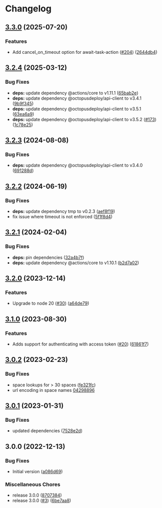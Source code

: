 # Changelog

## [3.3.0](https://github.com/OctopusDeploy/await-task-action/compare/v3.2.4...v3.3.0) (2025-07-20)


### Features

* Add cancel_on_timeout option for await-task-action ([#204](https://github.com/OctopusDeploy/await-task-action/issues/204)) ([2644db4](https://github.com/OctopusDeploy/await-task-action/commit/2644db47d5cc5a37b455a4232e768cb166cab904))

## [3.2.4](https://github.com/OctopusDeploy/await-task-action/compare/v3.2.3...v3.2.4) (2025-03-12)


### Bug Fixes

* **deps:** update dependency @actions/core to v1.11.1 ([65bab2e](https://github.com/OctopusDeploy/await-task-action/commit/65bab2ef227703ed106128de3680fa92bbf3b54d))
* **deps:** update dependency @octopusdeploy/api-client to v3.4.1 ([9b9f345](https://github.com/OctopusDeploy/await-task-action/commit/9b9f345ae27dedace596b7cde17b47d381774ff1))
* **deps:** update dependency @octopusdeploy/api-client to v3.5.1 ([63ea6a9](https://github.com/OctopusDeploy/await-task-action/commit/63ea6a90d45544af20911e4775cfb87c74e0decb))
* **deps:** update dependency @octopusdeploy/api-client to v3.5.2 ([#173](https://github.com/OctopusDeploy/await-task-action/issues/173)) ([1c78e25](https://github.com/OctopusDeploy/await-task-action/commit/1c78e25eff56af25bc90fa9e9e457bbde99e25da))

## [3.2.3](https://github.com/OctopusDeploy/await-task-action/compare/v3.2.2...v3.2.3) (2024-08-08)


### Bug Fixes

* **deps:** update dependency @octopusdeploy/api-client to v3.4.0 ([691288d](https://github.com/OctopusDeploy/await-task-action/commit/691288d3a079f68705ed86896034f3213d484ed8))

## [3.2.2](https://github.com/OctopusDeploy/await-task-action/compare/v3.2.1...v3.2.2) (2024-06-19)


### Bug Fixes

* **deps:** update dependency tmp to v0.2.3 ([aef8f19](https://github.com/OctopusDeploy/await-task-action/commit/aef8f195a5633f9512a4f739e5495c8af22fd5de))
* fix issue where timeout is not enforced ([5f1f8d4](https://github.com/OctopusDeploy/await-task-action/commit/5f1f8d4870cc6274dd310fe048bd09fd7e1e7119))

## [3.2.1](https://github.com/OctopusDeploy/await-task-action/compare/v3.2.0...v3.2.1) (2024-02-04)


### Bug Fixes

* **deps:** pin dependencies ([32a4b7f](https://github.com/OctopusDeploy/await-task-action/commit/32a4b7f17155ac5766858f6904e480c2117b6107))
* **deps:** update dependency @actions/core to v1.10.1 ([b2d7a02](https://github.com/OctopusDeploy/await-task-action/commit/b2d7a025b5643fc19bd8d715c4ffa628d2df8047))

## [3.2.0](https://github.com/OctopusDeploy/await-task-action/compare/v3.1.0...v3.2.0) (2023-12-14)


### Features

* Upgrade to node 20 ([#30](https://github.com/OctopusDeploy/await-task-action/issues/30)) ([a64de79](https://github.com/OctopusDeploy/await-task-action/commit/a64de79d02efaee95699e2d16032293bffc12025))

## [3.1.0](https://github.com/OctopusDeploy/await-task-action/compare/v3.0.2...v3.1.0) (2023-08-30)


### Features

* Adds support for authenticating with access token ([#20](https://github.com/OctopusDeploy/await-task-action/issues/20)) ([61861f7](https://github.com/OctopusDeploy/await-task-action/commit/61861f709a5e0e373a457156089ba8fbad4186fc))

## [3.0.2](https://github.com/OctopusDeploy/await-task-action/compare/v3.0.1...v3.0.2) (2023-02-23)


### Bug Fixes

* space lookups for &gt; 30 spaces ([fe321fc](https://github.com/OctopusDeploy/await-task-action/commit/fe321fcade9758db724970d4b375c1b5e3d945f7))
* url encoding in space names [04298896](https://github.com/OctopusDeploy/await-task-action/commit/04298896e80eb6e427e32b2a54c2e440d2c49363)

## [3.0.1](https://github.com/OctopusDeploy/await-task-action/compare/v3.0.0...v3.0.1) (2023-01-31)


### Bug Fixes

* updated dependencies ([7528e2d](https://github.com/OctopusDeploy/await-task-action/commit/7528e2d30ba02102c9dfea4b47a2cdb7e45ed36a))

## 3.0.0 (2022-12-13)


### Bug Fixes

* Initial version ([a086d69](https://github.com/OctopusDeploy/await-task-action/commit/a086d69f83066a87a2720e5a9642fd3d2eb66b80))


### Miscellaneous Chores

* release 3.0.0 ([8707384](https://github.com/OctopusDeploy/await-task-action/commit/8707384fc694f6f4d0acf10c7121b2dad5814ba2))
* release 3.0.0 ([#3](https://github.com/OctopusDeploy/await-task-action/issues/3)) ([6be7aa8](https://github.com/OctopusDeploy/await-task-action/commit/6be7aa8ab75c4446948e6a1faa9576a790b852c3))
